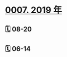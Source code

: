 # [0007. 2019 年](https://github.com/Tdahuyou/TNotes.footprints/tree/main/notes/0007.%202019%20%E5%B9%B4)

## 🗓 08-20

<Footprints :times="[2019, 8, 20, 13, 8]">
  <template #text-area>
    <p>得知20号，我要去上海了，这仨提着啤酒🍺 就来到我家。。。</p>
    <p>来时可能是喝糊涂了，走到另外一户人家楼下喊了半天我名字，还怪我不回应😂😂😂</p>
    <p>喝飘了，脑子抽了，也真是啥都干的粗来</p>
    <p>十多公里外的海上日出🌄 </p>
    <p>两点来钟，突然想去看。。。</p>
    <p>这除了我们这群大夏天开着空调，</p>
    <p>穿着冬装的神人怕是也没谁想的粗来了</p>
    <p>一路上走走唱唱，猜歌名输到自闭 🤦‍♂️🤦‍♂️🤦‍♂️</p>
    <p>手机导航把咋几个导到山上去 🤦‍♂️🤦‍♂️🤦‍♂️</p>
    <p>虽累在脚上，但乐在心头 😄😄😄</p>
    <p>抓螃蟹的时候，那彪的是一路的卧槽 😂😂😂</p>
    <p>奈何咋们没文化，一句卧槽行天下！</p>
    <p>看来，咋们还是得多读书啊！！！</p>
    <p>走心一波，这晚。。。</p>
    <p>记住了，</p>
    <p>小羊经典语录：犹豫该不该做一件事的时候，就是该，那些后悔的事往往都是犹豫之后没做的事。</p>
    <p>哈哈</p>
    <p>这一路上有你们，真好！！！</p>
    <p>那些说好10年后再拿出来重看的照片，</p>
    <p>哥几个可都存好咯</p>
  </template>
  <template #image-list="{ openModal }">
    <img src="https://cdn.jsdelivr.net/gh/Tdahuyou/imgs@main/2025-02-16-14-34-33.png" @click="openModal(0)"/>
    <img src="https://cdn.jsdelivr.net/gh/Tdahuyou/imgs@main/2025-02-16-14-34-42.png" @click="openModal(1)"/>
    <img src="https://cdn.jsdelivr.net/gh/Tdahuyou/imgs@main/2025-02-16-14-34-47.png" @click="openModal(2)"/>
    <img src="https://cdn.jsdelivr.net/gh/Tdahuyou/imgs@main/2025-02-16-14-34-51.png" @click="openModal(3)"/>
    <img src="https://cdn.jsdelivr.net/gh/Tdahuyou/imgs@main/2025-02-16-14-34-56.png" @click="openModal(4)"/>
    <img src="https://cdn.jsdelivr.net/gh/Tdahuyou/imgs@main/2025-02-16-14-35-00.png" @click="openModal(5)"/>
    <img src="https://cdn.jsdelivr.net/gh/Tdahuyou/imgs@main/2025-02-16-14-35-05.png" @click="openModal(6)"/>
    <img src="https://cdn.jsdelivr.net/gh/Tdahuyou/imgs@main/2025-02-16-14-35-10.png" @click="openModal(7)"/>
  </template>
</Footprints>

## 🗓 06-14

<Footprints :times="[2019, 6, 14, 16, 52]">
  <template #text-area>
    <p>蹲坑时，突然想去海边😂😂😂</p>
  </template>
  <template #image-list="{ openModal }">
    <img src="https://cdn.jsdelivr.net/gh/Tdahuyou/imgs@main/2025-02-16-14-35-27.png" @click="openModal(0)"/>
    <img src="https://cdn.jsdelivr.net/gh/Tdahuyou/imgs@main/2025-02-16-14-35-31.png" @click="openModal(1)"/>
    <img src="https://cdn.jsdelivr.net/gh/Tdahuyou/imgs@main/2025-02-16-14-35-36.png" @click="openModal(2)"/>
    <img src="https://cdn.jsdelivr.net/gh/Tdahuyou/imgs@main/2025-02-16-14-35-40.png" @click="openModal(3)"/>
    <img src="https://cdn.jsdelivr.net/gh/Tdahuyou/imgs@main/2025-02-16-14-35-44.png" @click="openModal(4)"/>
    <img src="https://cdn.jsdelivr.net/gh/Tdahuyou/imgs@main/2025-02-16-14-35-48.png" @click="openModal(5)"/>
    <img src="https://cdn.jsdelivr.net/gh/Tdahuyou/imgs@main/2025-02-16-14-35-53.png" @click="openModal(6)"/>
    <img src="https://cdn.jsdelivr.net/gh/Tdahuyou/imgs@main/2025-02-16-14-35-57.png" @click="openModal(7)"/>
  </template>
</Footprints>

